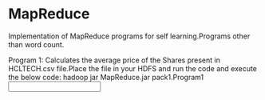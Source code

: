 # MapReduce
Implementation of MapReduce programs for self learning.Programs other than word count.

Program 1: Calculates the average price of the Shares present in HCLTECH.csv file.Place the file in your HDFS and run the code and execute the below code:
hadoop jar MapReduce.jar pack1.Program1 <input directory> <output directory>
